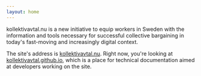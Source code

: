 ```yaml
---
layout: home
---
```


kollektivavtal.nu is a new initiative to equip workers in Sweden with the information and tools necessary for successful collective bargaining in today's fast-moving and increasingly digital context. 

The site's address is [kollektivavtal.nu](https://kollektivavtal.nu/). Right now, you're looking at [kollektivavtal.github.io](https://kollektivavtal.github.io/), which is a place for technical documentation aimed at developers working on the site.